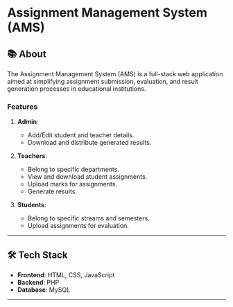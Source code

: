 # Assignment Management System (AMS)

## 📚 About  
The Assignment Management System (AMS) is a full-stack web application aimed at simplifying assignment submission, evaluation, and result generation processes in educational institutions.  

### Features  
1. **Admin**:  
   - Add/Edit student and teacher details.  
   - Download and distribute generated results.  

2. **Teachers**:  
   - Belong to specific departments.  
   - View and download student assignments.  
   - Upload marks for assignments.  
   - Generate results.  

3. **Students**:  
   - Belong to specific streams and semesters.  
   - Upload assignments for evaluation.  

---

## 🛠️ Tech Stack  
- **Frontend**: HTML, CSS, JavaScript  
- **Backend**: PHP  
- **Database**: MySQL  

---

